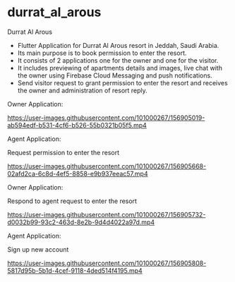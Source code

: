 # durrat_al_arous

Durrat Al Arous

* Flutter Application for Durrat Al Arous resort in Jeddah, Saudi Arabia.
* Its main purpose is to book permission to enter the resort.
* It consists of 2 applications one for the owner and one for the visitor.
* It includes previewing of apartments details and images, live chat with the
  owner using Firebase Cloud Messaging and push notifications.
* Send visitor request to grant permission to enter the resort and receives the
owner and administration of resort reply.

Owner Application:

https://user-images.githubusercontent.com/101000267/156905019-ab594edf-b531-4cf6-b526-55b0321b05f5.mp4

Agent Application:

Request permission to enter the resort

https://user-images.githubusercontent.com/101000267/156905668-02afd2ca-6c8d-4ef5-8858-e9b937eeac57.mp4


Owner Application: 

Respond to agent request to enter the resort

https://user-images.githubusercontent.com/101000267/156905732-d0032b99-93c2-463d-8e2b-9d4d4022a97d.mp4

Agent Application: 

Sign up new account

https://user-images.githubusercontent.com/101000267/156905808-5817d95b-5b1d-4cef-9118-4ded514f4195.mp4

